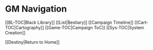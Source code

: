 # GM Navigation
[[BL-TOC|Black Library]]
[[List|Bestiary]]
[[Campaign Timeline]]
[[Cart-TOC|Cartography]]
[[Game-TOC|Campaign ToC]]
[[Sys-TOC|System Creation]]



[[Destiny|Return to Home]]